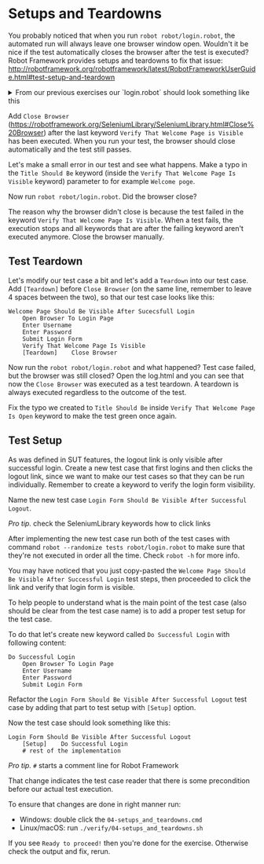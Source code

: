 # Setups and Teardowns

You probably noticed that when you run `robot robot/login.robot`, the automated run will always leave one browser
window open. Wouldn't it be nice if the test automatically closes the browser after the test is executed?
Robot Framework provides setups and teardowns to fix that issue:
http://robotframework.org/robotframework/latest/RobotFrameworkUserGuide.html#test-setup-and-teardown

<details>
    <summary>From our previous exercises our `login.robot` should look something like this</summary>

```robot
*** Settings ***
Library    SeleniumLibrary

*** Variables ***
${URL}=    http://localhost:7272
${USERNAME}=    demo
${PASSWORD}=    mode

*** Test Cases ***

Welcome Page Should Be Visible After Successful Login
    Open Browser To Login Page
    Enter Username
    Enter Password
    Submit Login Form
    Verify That Welcome Page Is Visible


*** Keywords ***

Open Browser To Login Page
    Open Browser    ${URL}   browser=ff

Enter Username
    Input Text    id=username_field    ${USERNAME}

Enter Password
    Input Password    id=password_field    ${PASSWORD}

Submit Login Form
    Click Element    id=login_button

Verify That Welcome Page Is Visible
    Page Should Contain    Welcome Page
    Location Should Be    ${URL}/welcome.html
    Title Should Be    Welcome Page
```

</details>

Add `Close Browser` (https://robotframework.org/SeleniumLibrary/SeleniumLibrary.html#Close%20Browser)
after the last keyword `Verify That Welcome Page is Visible` has been executed. When you run your test,
the browser should close automatically and the test still passes.

Let's make a small error in our test and see what happens. Make a typo in the `Title Should Be` keyword
(inside the `Verify That Welcome Page Is Visible` keyword) parameter to for example `Welcome poge`.

Now run `robot robot/login.robot`. Did the browser close?

The reason why the browser didn't close is because the test failed in the keyword
`Verify That Welcome Page Is Visible`. When a test fails, the execution stops and all keywords that
are after the failing keyword aren't executed anymore. Close the browser manually.

## Test Teardown

Let's modify our test case a bit and let's add a `Teardown` into our test case. Add `[Teardown]` before
`Close Browser` (on the same line, remember to leave 4 spaces between the two), so that our test case
looks like this:

```
Welcome Page Should Be Visible After Sucecsfull Login
    Open Browser To Login Page
    Enter Username
    Enter Password
    Submit Login Form
    Verify That Welcome Page Is Visible
    [Teardown]    Close Browser
```

Now run the `robot robot/login.robot` and what happened? Test case failed,
but the browser was still closed? Open the log.html and you can see that now
the `Close Browser` was executed as a test teardown. A teardown is always executed regardless
to the outcome of the test.

Fix the typo we created to `Title Should Be` inside `Verify That Welcome Page Is Open` keyword
to make the test green once again.

## Test Setup

As was defined in SUT features, the logout link is only visible after successful login.
Create a new test case that first logins and then clicks the logout link, since we want to
make our test cases so that they can be run individually. Remember to create a keyword to
verify the login form visibility.

Name the new test case `Login Form Should Be Visible After Successful Logout`.


*Pro tip.* check the SeleniumLibrary keywords how to click links

After implementing the new test case run both of the test cases with command
`robot --randomize tests robot/login.robot` to make sure that they're not
executed in order all the time. Check `robot -h` for more info.

You may have noticed that you just copy-pasted the `Welcome Page Should Be Visible After Successful Login`
test steps, then proceeded to click the link and verify that login form is visible.

To help people to understand what is the main point of the test case
(also should be clear from the test case name) is to add a proper test setup for the test case.

To do that let's create new keyword called `Do Successful Login` with following content:

```
Do Successful Login
    Open Browser To Login Page
    Enter Username
    Enter Password
    Submit Login Form
```

Refactor the `Login Form Should Be Visible After Successful Logout` test case by adding
that part to test setup with `[Setup]` option.

Now the test case should look something like this:

```
Login Form Should Be Visible After Successful Logout
    [Setup]    Do Successful Login
    # rest of the implementation
```

*Pro tip.*  `#` starts a comment line for Robot Framework

That change indicates the test case reader that there is some precondition before our actual test execution.

To ensure that changes are done in right manner run:

  - Windows: double click the `04-setups_and_teardowns.cmd`
  - Linux/macOS: run `./verify/04-setups_and_teardowns.sh`

If you see `Ready to proceed!` then you're done for the exercise. Otherwise check the output and fix, rerun.
